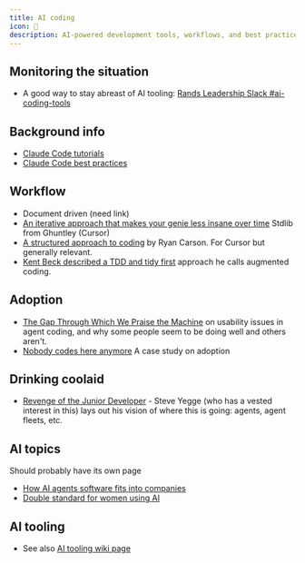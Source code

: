 ```yaml
---
title: AI coding
icon: 🤖
description: AI-powered development tools, workflows, and best practices for augmented coding with Claude Code, Cursor, and other AI assistants.
---
```


## Monitoring the situation

* A good way to stay abreast of AI tooling: [Rands Leadership Slack #ai-coding-tools](https://randsinrepose.com/welcome-to-rands-leadership-slack/)

## Background info

* [Claude Code tutorials](https://www.youtube.com/@anthropic-ai/streams)
* [Claude Code best practices](https://www.anthropic.com/engineering/claude-code-best-practices)

## Workflow

* Document driven (need link)
* [An iterative approach that makes your genie less insane over time](https://ghuntley.com/stdlib/) Stdlib from Ghuntley (Cursor)
* [A structured approach to coding](https://www.youtube.com/watch?v=fD4ktSkNCw4&t=1701s) by Ryan Carson. For Cursor but generally relevant.
* [Kent Beck described a TDD and tidy first](https://tidyfirst.substack.com/p/augmented-coding-beyond-the-vibes) approach he calls augmented coding. 

## Adoption

* [The Gap Through Which We Praise the Machine](https://ferd.ca/the-gap-through-which-we-praise-the-machine.html) on usability issues in agent coding, and why some people seem to be doing well and others aren't.
* [Nobody codes here anymore](https://open.substack.com/pub/ghiculescu/p/nobody-codes-here-anymore?r=8j0ru) A case study on adoption

## Drinking coolaid

* [Revenge of the Junior Developer](https://sourcegraph.com/blog/revenge-of-the-junior-developer) - Steve Yegge (who has a vested interest in this) lays out his vision of where this is going: agents, agent fleets, etc.

## AI topics

Should probably have its own page
* [How AI agents software fits into companies](https://lethain.com/what-can-agents-do/)
* [Double standard for women using AI](https://www.linkedin.com/posts/lpeate_the-most-interesting-ai-paper-ive-read-in-activity-7368796283416793092-36WR?utm_medium=ios_app&rcm=ACoAAABlKc0BaeEYgJ_9P6NkNW6WS3BVMP2QmzA)

## AI tooling

* See also [AI tooling wiki page](/wiki/tools/ai.md)